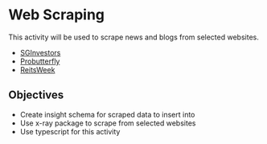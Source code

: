 # Web Scraping

This activity will be used to scrape news and blogs from selected websites.

* [SGInvestors](https://sginvestors.io/sgx/reit/a17u-ascendas-reit)
* [Probutterfly](http://www.probutterfly.com/blog)
* [ReitsWeek](https://www.reitsweek.com/category/global-reits-news/australia-reits)

## Objectives

* Create insight schema for scraped data to insert into
* Use x-ray package to scrape from selected websites
* Use typescript for this activity
